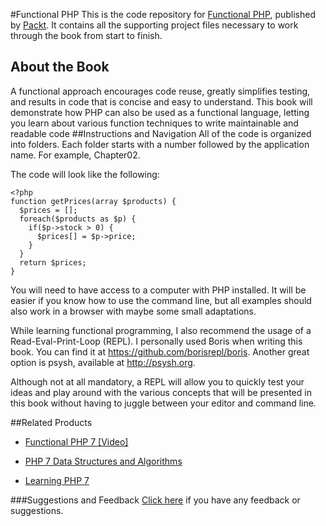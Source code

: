 #Functional PHP
This is the code repository for [Functional PHP](https://www.packtpub.com/application-development/functional-php?utm_source=github&utm_medium=repository&utm_campaign=9781785880322), published by [Packt](https://www.packtpub.com/?utm_source=github). It contains all the supporting project files necessary to work through the book from start to finish.
## About the Book
A functional approach encourages code reuse, greatly simplifies testing, and results in code that is concise and easy to understand. This book will demonstrate how PHP can also be used as a functional language, letting you learn about various function techniques to write maintainable and readable code
##Instructions and Navigation
All of the code is organized into folders. Each folder starts with a number followed by the application name. For example, Chapter02.



The code will look like the following:
```
﻿<?php
function getPrices(array $products) {
  $prices = [];
  foreach($products as $p) {
    if($p->stock > 0) {
      $prices[] = $p->price;
    }
  }
  return $prices;
}
```

You will need to have access to a computer with PHP installed. It will be easier if you know how to use the command line, but all examples should also work in a browser with maybe some small adaptations.

While learning functional programming, I also recommend the usage of a Read-Eval-Print-Loop (REPL). I personally used Boris when writing this book. You can find it at https://github.com/borisrepl/boris. Another great option is psysh, available at
http://psysh.org.

Although not at all mandatory, a REPL will allow you to quickly test your ideas and play around with the various concepts that will be presented in this book without having to juggle between your editor and command line.

##Related Products
* [Functional PHP 7 [Video]](https://www.packtpub.com/application-development/php-7-functional-programming-video?utm_source=github&utm_medium=repository&utm_campaign=9781787121454)

* [PHP 7 Data Structures and Algorithms](https://www.packtpub.com/application-development/php-7-data-structures-and-algorithms?utm_source=github&utm_medium=repository&utm_campaign=9781786463890)

* [Learning PHP 7](https://www.packtpub.com/application-development/learning-php-7?utm_source=github&utm_medium=repository&utm_campaign=9781785880544)

###Suggestions and Feedback
[Click here](https://docs.google.com/forms/d/e/1FAIpQLSe5qwunkGf6PUvzPirPDtuy1Du5Rlzew23UBp2S-P3wB-GcwQ/viewform) if you have any feedback or suggestions.

